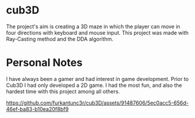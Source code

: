 # cub3D
The project's aim is creating a 3D maze in which the player can move in four directions with keyboard and mouse input. This project was made with Ray-Casting method and the DDA algorithm.

# Personal Notes
I have always been a gamer and had interest in game development. Prior to Cub3D I had only developed a 2D game. I had the most fun, and also the hardest time with this project among all others.



https://github.com/furkantunc3r/cub3D/assets/91487606/5ec0acc5-656d-46ef-ba83-b10ea20f8bf9

